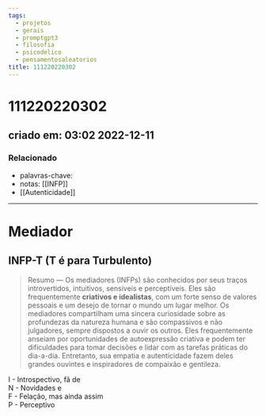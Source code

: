 ```yaml
---
tags:
  - projetos
  - gerais
  - promptgpt3
  - filosofia
  - psicodelico
  - pensamentosaleatorios
title: 111220220302
---
```


# 111220220302

## criado em: 03:02 2022-12-11

### Relacionado

- palavras-chave: 
- notas: [[INFP]]
- [[Autenticidade]]
---

# Mediador

## INFP-T (T é para Turbulento)

>Resumo — Os mediadores (INFPs) são conhecidos por seus traços introvertidos, intuitivos, sensíveis e perceptíveis. Eles são frequentemente **criativos e idealistas**, com um forte senso de valores pessoais e um desejo de tornar o mundo um lugar melhor. Os mediadores compartilham uma sincera curiosidade sobre as profundezas da natureza humana e são compassivos e não julgadores, sempre dispostos a ouvir os outros. Eles frequentemente anseiam por oportunidades de autoexpressão criativa e podem ter dificuldades para tomar decisões e lidar com as tarefas práticas do dia-a-dia. Entretanto, sua empatia e autenticidade fazem deles grandes ouvintes e inspiradores de compaixão e gentileza.

I - Introspectivo, fã de  
N - Novidades e  
F - Felação, mas ainda assim  
P - Perceptivo
